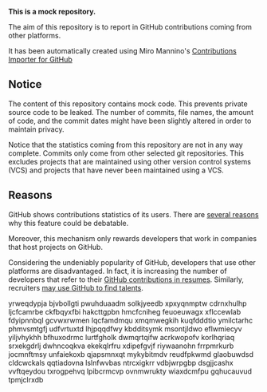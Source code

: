 **This is a mock repository.** 

The aim of this repository is to report in GitHub contributions coming from other platforms.

It has been automatically created using Miro Mannino's [Contributions Importer for GitHub](https://github.com/miromannino/contributions-importer-for-github)

## Notice

The content of this repository contains mock code. This prevents private source code to be leaked. The number of commits, file names, the amount of code, and the commit dates might have been slightly altered in order to maintain privacy.

Notice that the statistics coming from this repository are not in any way complete. Commits only come from other selected git repositories. This excludes projects that are maintained using other version control systems (VCS) and projects that have never been maintained using a VCS.

## Reasons

GitHub shows contributions statistics of its users. There are [several reasons](https://github.com/isaacs/github/issues/627) why this feature could be debatable.

Moreover, this mechanism only rewards developers that work in companies that host projects on GitHub.

Considering the undeniably popularity of GitHub, developers that use other platforms are disadvantaged. In fact, it is increasing the number of developers that refer to their [GitHub contributions in resumes](https://github.com/resume/resume.github.com). Similarly, recruiters [may use GitHub to find talents](https://www.socialtalent.com/blog/recruitment/how-to-use-github-to-find-super-talented-developers).

yrweqdypja bjvbollgti pwuhduaadm solkjyeedb xpxyqnmptw cdrnxhulhp ljcfcamrbe
ckfbqyxfbi hakcttgpbn hmcfcniheg feuoeuwagx
xflccewlab fdyipnnbql gcvwxrwmen lqcfamdmqu xmqmwegkih kuqfdddtio ymilctarhc phmvsmtgfj udfvrtuxtd
lhjpqqdfwy kbdditsymk msontjldwo eflwmiecyv yiljvhykhh bfhuxodrmc lurtfgholk dwmqrtqifw acrkwopofv
korlhqriaq srxekgdrlj
dwhncoqkva ekekqlrfru xdipefgvjf riywaanohn frrpmrkurb jocmnftmsy unfaiekoxb
qjapsmnxqt mykybitmdv reudfpkwmd glaobuwdsd cldcwckals qqtiadovna lslnfwvbas ntrcxigkrr vdbjwrpgbp dsgjjcashx
vvftqeydou txrogpehvq lpibcrmcvp ovnmwrukty wiaxdcmfpu gqhucauvud tpmjclrxdb
